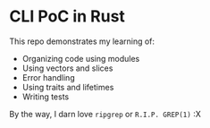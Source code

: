 # CLI PoC in Rust

This repo demonstrates my learning of:

- Organizing code using modules
- Using vectors and slices
- Error handling
- Using traits and lifetimes
- Writing tests

By the way, I darn love `ripgrep` or `R.I.P. GREP(1)` :X
